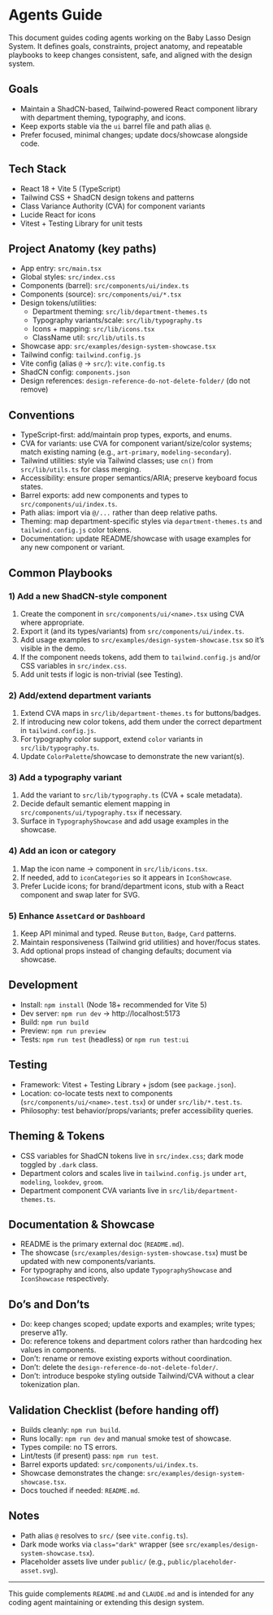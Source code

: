 # Agents Guide

This document guides coding agents working on the Baby Lasso Design System. It defines goals, constraints, project anatomy, and repeatable playbooks to keep changes consistent, safe, and aligned with the design system.

## Goals
- Maintain a ShadCN-based, Tailwind-powered React component library with department theming, typography, and icons.
- Keep exports stable via the `ui` barrel file and path alias `@`.
- Prefer focused, minimal changes; update docs/showcase alongside code.

## Tech Stack
- React 18 + Vite 5 (TypeScript)
- Tailwind CSS + ShadCN design tokens and patterns
- Class Variance Authority (CVA) for component variants
- Lucide React for icons
- Vitest + Testing Library for unit tests

## Project Anatomy (key paths)
- App entry: `src/main.tsx`
- Global styles: `src/index.css`
- Components (barrel): `src/components/ui/index.ts`
- Components (source): `src/components/ui/*.tsx`
- Design tokens/utilities:
  - Department theming: `src/lib/department-themes.ts`
  - Typography variants/scale: `src/lib/typography.ts`
  - Icons + mapping: `src/lib/icons.tsx`
  - ClassName util: `src/lib/utils.ts`
- Showcase app: `src/examples/design-system-showcase.tsx`
- Tailwind config: `tailwind.config.js`
- Vite config (alias `@` → `src/`): `vite.config.ts`
- ShadCN config: `components.json`
- Design references: `design-reference-do-not-delete-folder/` (do not remove)

## Conventions
- TypeScript-first: add/maintain prop types, exports, and enums.
- CVA for variants: use CVA for component variant/size/color systems; match existing naming (e.g., `art-primary`, `modeling-secondary`).
- Tailwind utilities: style via Tailwind classes; use `cn()` from `src/lib/utils.ts` for class merging.
- Accessibility: ensure proper semantics/ARIA; preserve keyboard focus states.
- Barrel exports: add new components and types to `src/components/ui/index.ts`.
- Path alias: import via `@/...` rather than deep relative paths.
- Theming: map department-specific styles via `department-themes.ts` and `tailwind.config.js` color tokens.
- Documentation: update README/showcase with usage examples for any new component or variant.

## Common Playbooks

### 1) Add a new ShadCN-style component
1. Create the component in `src/components/ui/<name>.tsx` using CVA where appropriate.
2. Export it (and its types/variants) from `src/components/ui/index.ts`.
3. Add usage examples to `src/examples/design-system-showcase.tsx` so it’s visible in the demo.
4. If the component needs tokens, add them to `tailwind.config.js` and/or CSS variables in `src/index.css`.
5. Add unit tests if logic is non-trivial (see Testing).

### 2) Add/extend department variants
1. Extend CVA maps in `src/lib/department-themes.ts` for buttons/badges.
2. If introducing new color tokens, add them under the correct department in `tailwind.config.js`.
3. For typography color support, extend `color` variants in `src/lib/typography.ts`.
4. Update `ColorPalette`/showcase to demonstrate the new variant(s).

### 3) Add a typography variant
1. Add the variant to `src/lib/typography.ts` (CVA + scale metadata).
2. Decide default semantic element mapping in `src/components/ui/typography.tsx` if necessary.
3. Surface in `TypographyShowcase` and add usage examples in the showcase.

### 4) Add an icon or category
1. Map the icon name → component in `src/lib/icons.tsx`.
2. If needed, add to `iconCategories` so it appears in `IconShowcase`.
3. Prefer Lucide icons; for brand/department icons, stub with a React component and swap later for SVG.

### 5) Enhance `AssetCard` or `Dashboard`
1. Keep API minimal and typed. Reuse `Button`, `Badge`, `Card` patterns.
2. Maintain responsiveness (Tailwind grid utilities) and hover/focus states.
3. Add optional props instead of changing defaults; document via showcase.

## Development
- Install: `npm install` (Node 18+ recommended for Vite 5)
- Dev server: `npm run dev` → http://localhost:5173
- Build: `npm run build`
- Preview: `npm run preview`
- Tests: `npm run test` (headless) or `npm run test:ui`

## Testing
- Framework: Vitest + Testing Library + jsdom (see `package.json`).
- Location: co-locate tests next to components (`src/components/ui/<name>.test.tsx`) or under `src/lib/*.test.ts`.
- Philosophy: test behavior/props/variants; prefer accessibility queries.

## Theming & Tokens
- CSS variables for ShadCN tokens live in `src/index.css`; dark mode toggled by `.dark` class.
- Department colors and scales live in `tailwind.config.js` under `art`, `modeling`, `lookdev`, `groom`.
- Department component CVA variants live in `src/lib/department-themes.ts`.

## Documentation & Showcase
- README is the primary external doc (`README.md`).
- The showcase (`src/examples/design-system-showcase.tsx`) must be updated with new components/variants.
- For typography and icons, also update `TypographyShowcase` and `IconShowcase` respectively.

## Do’s and Don’ts
- Do: keep changes scoped; update exports and examples; write types; preserve a11y.
- Do: reference tokens and department colors rather than hardcoding hex values in components.
- Don’t: rename or remove existing exports without coordination.
- Don’t: delete the `design-reference-do-not-delete-folder/`.
- Don’t: introduce bespoke styling outside Tailwind/CVA without a clear tokenization plan.

## Validation Checklist (before handing off)
- Builds cleanly: `npm run build`.
- Runs locally: `npm run dev` and manual smoke test of showcase.
- Types compile: no TS errors.
- Lint/tests (if present) pass: `npm run test`.
- Barrel exports updated: `src/components/ui/index.ts`.
- Showcase demonstrates the change: `src/examples/design-system-showcase.tsx`.
- Docs touched if needed: `README.md`.

## Notes
- Path alias `@` resolves to `src/` (see `vite.config.ts`).
- Dark mode works via `class="dark"` wrapper (see `src/examples/design-system-showcase.tsx`).
- Placeholder assets live under `public/` (e.g., `public/placeholder-asset.svg`).

---
This guide complements `README.md` and `CLAUDE.md` and is intended for any coding agent maintaining or extending this design system.

